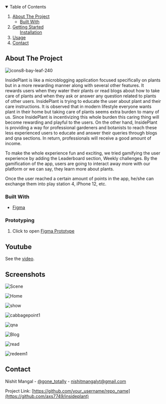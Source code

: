 <!--
*** Thanks for checking out the Best-README-Template. If you have a suggestion
*** that would make this better, please fork the repo and create a pull request
*** or simply open an issue with the tag "enhancement".
*** Thanks again! Now go create something AMAZING! :D
-->



<!-- PROJECT SHIELDS -->
<!--
*** I'm using markdown "reference style" links for readability.
*** Reference links are enclosed in brackets [ ] instead of parentheses ( ).
*** See the bottom of this document for the declaration of the reference variables
*** for contributors-url, forks-url, etc. This is an optional, concise syntax you may use.
*** https://www.markdownguide.org/basic-syntax/#reference-style-links






<!-- TABLE OF CONTENTS -->
<details open="open">
  <summary>Table of Contents</summary>
  <ol>
    <li>
      <a href="#about-the-project">About The Project</a>
      <ul>
        <li><a href="#built-with">Built With</a></li>
      </ul>
    </li>
    <li>
      <a href="#getting-started">Getting Started</a>
      <ul
        <li><a href="#prototyping">Installation</a></li>
      </ul>
    </li>
    <li><a href="#usage">Usage</a></li>
    <li><a href="#contact">Contact</a></li>
  
</details>



<!-- ABOUT THE PROJECT -->
## About The Project

![icons8-bay-leaf-240](https://user-images.githubusercontent.com/67511234/116344954-cbf37e00-a804-11eb-9ea0-7af9119c499b.png)


InsidePlant is like a microblogging application focused specifically on plants but in a more rewarding manner along with several other features. It rewards users when they water their plants or read blogs about how to take care of plants and when they ask or answer any question related to plants of other users. InsidePlant is trying to educate the user about plant and their care instructions. It is observed that in modern lifestyle everyone wants plant in their home but taking care of plants seems extra burden to many of us. Since InsidePlant is incentivizing this whole burden this caring thing will become rewarding and playful to the users. On the other hand, InsidePlant is providing a way for professional gardeners and botanists to reach these less experienced users to educate and answer their queries through blogs and qna sections. In return, professionals will receive a good amount of income.

To make the whole experience fun and exciting, we tried gamifying the user experience by adding the Leaderboard section, Weekly challenges. By the gamification of the app, users are going to interact away more with our platform or we can say, they learn more about plants.

Once the user reached a certain amount of points in the app, he/she can exchange them into play station 4, iPhone 12, etc.


### Built With

* [Figma](https://figma.com)




<!-- GETTING STARTED -->



### Prototyping

1. Click to open [Figma Prototype](https://www.figma.com/proto/66vahwye89Uw6Slyl4y94r/Bravo-Plant-Test?page-id=5%3A233&node-id=5%3A234&viewport=1833%2C46%2C0.370876669883728&scaling=scale-down)



<!-- ROADMAP -->
## Youtube

See the [video](https://youtu.be/41G16cCqp-c).


<!-- Screenshots -->
## Screenshots

![Scene](https://user-images.githubusercontent.com/67511234/116344480-e8db8180-a803-11eb-9b72-17dd0f810f45.png)

![Home](https://user-images.githubusercontent.com/67511234/116344496-f0028f80-a803-11eb-9439-2e82f4961e06.png)

![show](https://user-images.githubusercontent.com/67511234/116344564-13c5d580-a804-11eb-80bd-b2613d4481a3.png)

![cabbagepoint1](https://user-images.githubusercontent.com/67511234/116344761-74eda900-a804-11eb-816a-3d96c42cf191.png)

![qna](https://user-images.githubusercontent.com/67511234/116344506-f42ead00-a803-11eb-87d1-77c5d76545b5.png)

![Blog](https://user-images.githubusercontent.com/67511234/116344446-deb98300-a803-11eb-8b3e-7611425350c4.png)

![read](https://user-images.githubusercontent.com/67511234/116344785-82a32e80-a804-11eb-8d22-63f3d3378623.png)

![redeem1](https://user-images.githubusercontent.com/67511234/116344885-aebeaf80-a804-11eb-8e7a-0c184f6c976d.png)






<!-- CONTACT -->
## Contact

Nishit Mangal - [@gone_totally](https://twitter.com/gone_totally) - nishitmangalyt@gmail.com

Project Link: [https://github.com/your_username/repo_name](https://github.com/axs7749/insideplant)




